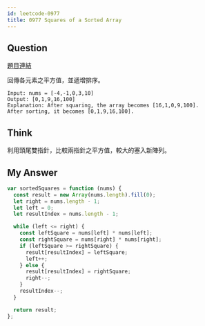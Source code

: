 ```yaml
---
id: leetcode-0977
title: 0977 Squares of a Sorted Array
---
```


## Question

[題目連結](https://leetcode.com/problems/squares-of-a-sorted-array/)

回傳各元素之平方值，並遞增排序。

```
Input: nums = [-4,-1,0,3,10]
Output: [0,1,9,16,100]
Explanation: After squaring, the array becomes [16,1,0,9,100].
After sorting, it becomes [0,1,9,16,100].
```

## Think

利用頭尾雙指針，比較兩指針之平方值，較大的塞入新陣列。

## My Answer

```js
var sortedSquares = function (nums) {
  const result = new Array(nums.length).fill(0);
  let right = nums.length - 1;
  let left = 0;
  let resultIndex = nums.length - 1;

  while (left <= right) {
    const leftSquare = nums[left] * nums[left];
    const rightSquare = nums[right] * nums[right];
    if (leftSquare >= rightSquare) {
      result[resultIndex] = leftSquare;
      left++;
    } else {
      result[resultIndex] = rightSquare;
      right--;
    }
    resultIndex--;
  }

  return result;
};
```

